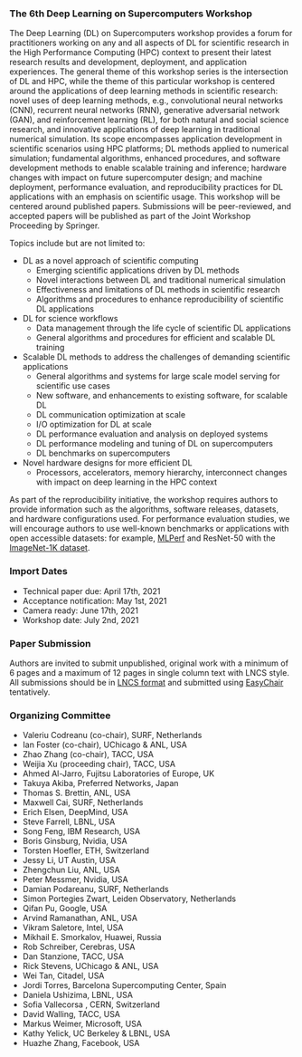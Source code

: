 ### The 6th Deep Learning on Supercomputers Workshop

The Deep Learning (DL) on Supercomputers workshop provides a forum for practitioners working on any and all
aspects of DL for scientific research in the High Performance Computing (HPC) context to present their latest research
results and development, deployment, and application experiences. The general theme of this workshop series is the
intersection of DL and HPC, while the theme of this particular workshop is centered around the applications of deep
learning methods in scientific research: novel uses of deep learning methods, e.g., convolutional neural networks
(CNN), recurrent neural networks (RNN), generative adversarial network (GAN), and reinforcement learning (RL),
for both natural and social science research, and innovative applications of deep learning in traditional numerical
simulation. Its scope encompasses application development in scientific scenarios using HPC platforms; DL methods
applied to numerical simulation; fundamental algorithms, enhanced procedures, and software development methods
to enable scalable training and inference; hardware changes with impact on future supercomputer design; and machine
deployment, performance evaluation, and reproducibility practices for DL applications with an emphasis on scientific
usage. This workshop will be centered around published papers. Submissions will be peer-reviewed, and accepted
papers will be published as part of the Joint Workshop Proceeding by Springer.

Topics include but are not limited to:
* DL as a novel approach of scientific computing
	- Emerging scientific applications driven by DL methods
	- Novel interactions between DL and traditional numerical simulation
	- Effectiveness and limitations of DL methods in scientific research
	- Algorithms and procedures to enhance reproducibility of scientific DL applications
* DL for science workflows
	- Data management through the life cycle of scientific DL applications
	- General algorithms and procedures for efficient and scalable DL training
* Scalable DL methods to address the challenges of demanding scientific applications
	- General algorithms and systems for large scale model serving for scientific use cases
	- New software, and enhancements to existing software, for scalable DL
	- DL communication optimization at scale
	- I/O optimization for DL at scale
	- DL performance evaluation and analysis on deployed systems
	- DL performance modeling and tuning of DL on supercomputers
	- DL benchmarks on supercomputers
* Novel hardware designs for more efficient DL
	- Processors, accelerators, memory hierarchy, interconnect changes with impact on deep learning in the HPC context

As part of the reproducibility initiative, the workshop requires authors to provide information such as the algorithms, software releases, datasets, and hardware configurations used. For performance evaluation studies, we will encourage authors to use well-known benchmarks or applications with open accessible datasets: for example, [MLPerf](https://github.com/mlperf/training) and ResNet-50 with the [ImageNet-1K dataset](http://www.image-net.org/archive/stanford/fall11_whole.tar).

<!--- You can use the [editor on GitHub](https://github.com/DLonSC/DLonSC.github.io/edit/master/README.md) to maintain and preview the content for your website in Markdown files. -->

<!--- Whenever you commit to this repository, GitHub Pages will run [Jekyll](https://jekyllrb.com/) to rebuild the pages in your site, from the content in your Markdown files. -->



### Import Dates

- Technical paper due: April 17th, 2021 
- Acceptance notification: May 1st, 2021
- Camera ready: June 17th, 2021
- Workshop date: July 2nd, 2021


### Paper Submission

Authors are invited to submit unpublished, original work with a minimum of 6 pages and a maximum of 12 pages in single column text with LNCS style.  All submissions should be in [LNCS format](http://www.springer.com/de/it-informatik/lncs/conference-proceedings-guidelines) and submitted using [EasyChair](https://easychair.org/conferences/?conf=dlonsc2021) tentatively.


### Organizing Committee
- Valeriu Codreanu (co-chair), SURF, Netherlands
- Ian Foster (co-chair), UChicago & ANL, USA
- Zhao Zhang (co-chair), TACC, USA
- Weijia Xu (proceeding chair), TACC, USA
- Ahmed Al-Jarro, Fujitsu Laboratories of Europe, UK
- Takuya Akiba, Preferred Networks, Japan
- Thomas S. Brettin, ANL, USA
- Maxwell Cai, SURF, Netherlands
- Erich Elsen, DeepMind, USA
- Steve Farrell, LBNL, USA
- Song Feng, IBM Research, USA
- Boris Ginsburg, Nvidia, USA
- Torsten Hoefler, ETH, Switzerland
- Jessy Li, UT Austin, USA
- Zhengchun Liu, ANL, USA
- Peter Messmer, Nvidia, USA
- Damian Podareanu, SURF, Netherlands
- Simon Portegies Zwart, Leiden Observatory, Netherlands 
- Qifan Pu, Google, USA
- Arvind Ramanathan, ANL, USA
- Vikram Saletore, Intel, USA
- Mikhail E. Smorkalov, Huawei, Russia
- Rob Schreiber, Cerebras, USA
- Dan Stanzione, TACC, USA
- Rick Stevens, UChicago & ANL, USA
- Wei Tan, Citadel, USA
- Jordi Torres, Barcelona Supercomputing Center, Spain
- Daniela Ushizima, LBNL, USA
- Sofia Vallecorsa , CERN, Switzerland
- David Walling, TACC, USA
- Markus Weimer, Microsoft, USA
- Kathy Yelick, UC Berkeley & LBNL, USA
- Huazhe Zhang, Facebook, USA


